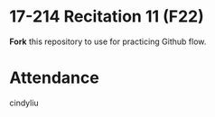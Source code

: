 # 17-214 Recitation 11 (F22)
**Fork** this repository to use for practicing Github flow.

# Attendance
cindyliu